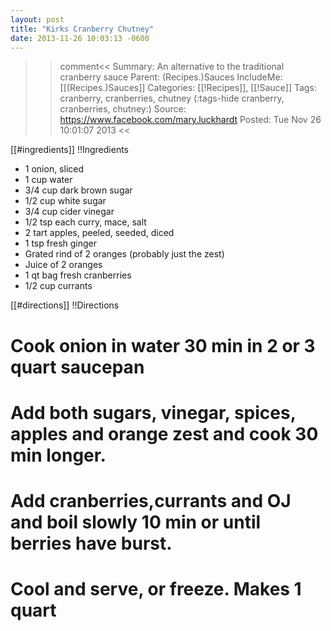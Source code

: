 ```yaml
---
layout: post
title: "Kirks Cranberry Chutney"
date: 2013-11-26 10:03:13 -0600
---
```

>>comment<<
Summary: An alternative to the traditional cranberry sauce
Parent: (Recipes.)Sauces
IncludeMe: [[(Recipes.)Sauces]]
Categories: [[!Recipes]], [[!Sauce]]
Tags: cranberry, cranberries, chutney
(:tags-hide cranberry, cranberries, chutney:)
Source: https://www.facebook.com/mary.luckhardt
Posted: Tue Nov 26 10:01:07 2013
>><<


[[#ingredients]]
!!Ingredients
* 1 onion, sliced
* 1 cup water
* 3/4 cup dark brown sugar
* 1/2 cup white sugar
* 3/4 cup cider vinegar
* 1/2 tsp each curry, mace, salt
* 2 tart apples, peeled, seeded, diced
* 1 tsp fresh ginger
* Grated rind of 2 oranges (probably just the zest)
* Juice of 2 oranges
* 1 qt bag fresh cranberries
* 1/2 cup currants


[[#directions]]
!!Directions

# Cook onion in water 30 min in 2 or 3 quart saucepan 
# Add both sugars, vinegar, spices, apples and orange zest and cook 30 min longer. 
# Add cranberries,currants and OJ and boil slowly 10 min or until berries have burst. 
# Cool and serve, or freeze. Makes 1 quart

